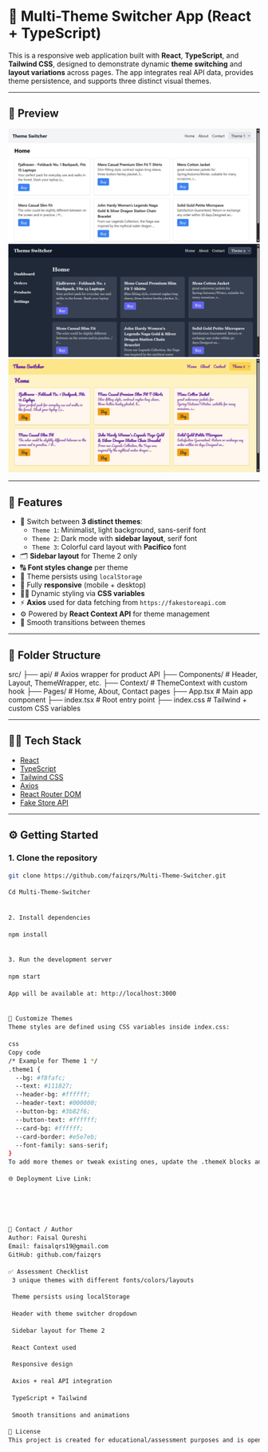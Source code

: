 # 🎨 Multi-Theme Switcher App (React + TypeScript)

This is a responsive web application built with **React**, **TypeScript**, and **Tailwind CSS**, designed to demonstrate dynamic **theme switching** and **layout variations** across pages. The app integrates real API data, provides theme persistence, and supports three distinct visual themes.

---

## 📸 Preview

![App Preview - Theme 1](./Screenshots/Theme1.jpeg)  
![App Preview - Theme 2](./Screenshots/Theme2.jpeg)  
![App Preview - Theme 3](./Screenshots/Theme3.jpeg)

---

## 🚀 Features

- 🔄 Switch between **3 distinct themes**:
  - `Theme 1`: Minimalist, light background, sans-serif font
  - `Theme 2`: Dark mode with **sidebar layout**, serif font
  - `Theme 3`: Colorful card layout with **Pacifico** font
- 🗂️ **Sidebar layout** for Theme 2 only
- 🔠 **Font styles change** per theme
- 🧠 Theme persists using `localStorage`
- 📱 Fully **responsive** (mobile + desktop)
- 🧑‍🎨 Dynamic styling via **CSS variables**
- ⚡ **Axios** used for data fetching from `https://fakestoreapi.com`
- ⚙️ Powered by **React Context API** for theme management
- 🔁 Smooth transitions between themes

---

## 📂 Folder Structure

src/
├── api/ # Axios wrapper for product API
├── Components/ # Header, Layout, ThemeWrapper, etc.
├── Context/ # ThemeContext with custom hook
├── Pages/ # Home, About, Contact pages
├── App.tsx # Main app component
├── index.tsx # Root entry point
├── index.css # Tailwind + custom CSS variables


---

## 🧑‍💻 Tech Stack

- [React](https://reactjs.org/)
- [TypeScript](https://www.typescriptlang.org/)
- [Tailwind CSS](https://tailwindcss.com/)
- [Axios](https://axios-http.com/)
- [React Router DOM](https://reactrouter.com/)
- [Fake Store API](https://fakestoreapi.com/)

---

## ⚙️ Getting Started

### 1. Clone the repository

```bash
git clone https://github.com/faizqrs/Multi-Theme-Switcher.git

Cd Multi-Theme-Switcher


2. Install dependencies

npm install


3. Run the development server

npm start

App will be available at: http://localhost:3000


🔧 Customize Themes
Theme styles are defined using CSS variables inside index.css:

css
Copy code
/* Example for Theme 1 */
.theme1 {
  --bg: #f8fafc;
  --text: #111827;
  --header-bg: #ffffff;
  --header-text: #000000;
  --button-bg: #3b82f6;
  --button-text: #ffffff;
  --card-bg: #ffffff;
  --card-border: #e5e7eb;
  --font-family: sans-serif;
}
To add more themes or tweak existing ones, update the .themeX blocks and CSS variable values accordingly.

🌐 Deployment Live Link:





📧 Contact / Author
Author: Faisal Qureshi
Email: faisalqrs19@gmail.com
GitHub: github.com/faizqrs

✅ Assessment Checklist
 3 unique themes with different fonts/colors/layouts

 Theme persists using localStorage

 Header with theme switcher dropdown

 Sidebar layout for Theme 2

 React Context used

 Responsive design

 Axios + real API integration

 TypeScript + Tailwind

 Smooth transitions and animations

📄 License
This project is created for educational/assessment purposes and is open to extend or reuse for personal projects.


